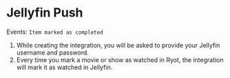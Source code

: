 # Jellyfin Push <Badge type="warning" text="PRO" />

Events: `Item marked as completed`

1. While creating the integration, you will be asked to provide your Jellyfin username and
   password.
2. Every time you mark a movie or show as watched in Ryot, the integration will mark it as
   watched in Jellyfin.
